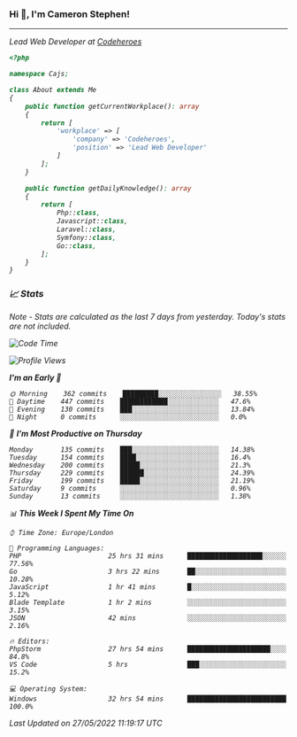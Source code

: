 ### Hi 👋, I'm Cameron Stephen!
<hr>
<p><em>Lead Web Developer at <a href="https://codeheroes.co.uk">Codeheroes</a></p>


```php
<?php

namespace Cajs;

class About extends Me
{
    public function getCurrentWorkplace(): array
    {
        return [
            'workplace' => [
                'company' => 'Codeheroes',
                'position' => 'Lead Web Developer'
            ]
        ];
    }

    public function getDailyKnowledge(): array
    {
        return [
            Php::class,
            Javascript::class,
            Laravel::class,
            Symfony::class,
            Go::class,
        ];
    }
}
```

### 📈 Stats
<p><em>Note - Stats are calculated as the last 7 days from yesterday. Today's stats are not included.</em></p>


<!--START_SECTION:waka-->
![Code Time](http://img.shields.io/badge/Code%20Time-2%2C915%20hrs%2010%20mins-blue)

![Profile Views](http://img.shields.io/badge/Profile%20Views-0-blue)

**I'm an Early 🐤** 

```text
🌞 Morning    362 commits    █████████░░░░░░░░░░░░░░░░   38.55% 
🌆 Daytime    447 commits    ████████████░░░░░░░░░░░░░   47.6% 
🌃 Evening    130 commits    ███░░░░░░░░░░░░░░░░░░░░░░   13.84% 
🌙 Night      0 commits      ░░░░░░░░░░░░░░░░░░░░░░░░░   0.0%

```
📅 **I'm Most Productive on Thursday** 

```text
Monday       135 commits    ███░░░░░░░░░░░░░░░░░░░░░░   14.38% 
Tuesday      154 commits    ████░░░░░░░░░░░░░░░░░░░░░   16.4% 
Wednesday    200 commits    █████░░░░░░░░░░░░░░░░░░░░   21.3% 
Thursday     229 commits    ██████░░░░░░░░░░░░░░░░░░░   24.39% 
Friday       199 commits    █████░░░░░░░░░░░░░░░░░░░░   21.19% 
Saturday     9 commits      ░░░░░░░░░░░░░░░░░░░░░░░░░   0.96% 
Sunday       13 commits     ░░░░░░░░░░░░░░░░░░░░░░░░░   1.38%

```


📊 **This Week I Spent My Time On** 

```text
⌚︎ Time Zone: Europe/London

💬 Programming Languages: 
PHP                      25 hrs 31 mins      ███████████████████░░░░░░   77.56% 
Go                       3 hrs 22 mins       ██░░░░░░░░░░░░░░░░░░░░░░░   10.28% 
JavaScript               1 hr 41 mins        █░░░░░░░░░░░░░░░░░░░░░░░░   5.12% 
Blade Template           1 hr 2 mins         ░░░░░░░░░░░░░░░░░░░░░░░░░   3.15% 
JSON                     42 mins             ░░░░░░░░░░░░░░░░░░░░░░░░░   2.16%

🔥 Editors: 
PhpStorm                 27 hrs 54 mins      █████████████████████░░░░   84.8% 
VS Code                  5 hrs               ███░░░░░░░░░░░░░░░░░░░░░░   15.2%

💻 Operating System: 
Windows                  32 hrs 54 mins      █████████████████████████   100.0%

```


 Last Updated on 27/05/2022 11:19:17 UTC
<!--END_SECTION:waka-->
